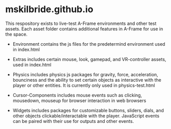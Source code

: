 # mskilbride.github.io

This respository exists to live-test A-Frame environments and other test assets. Each asset folder contains additional features in A-Frame for use in the space. 

  - Environment contains the js files for the predetermind environment used in index.html
  
  - Extras includes certain mouse, look, gamepad, and VR-controller assets, used in index.html
  
  - Physics includes physics js packages for gravity, force, acceleration, bounciness and the ability to set certain objects
    as interactive with the player or other entities. It is currently only used in physics-test.html
    
  - Cursor-Components includes mouse events such as clicking, mousedown, mouseup for browser interaction in web browsers
    
  - Widgets includes packages for customizable buttons, sliders, dials, and other objects clickable/interactable with the         player. JavaScript events can be paired with their use for outputs and other events.
